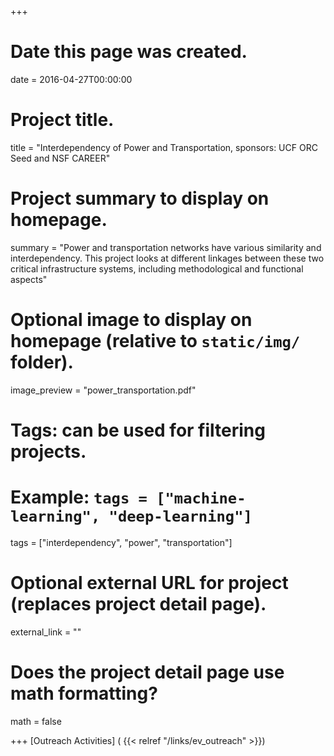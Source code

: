 +++
# Date this page was created.
date = 2016-04-27T00:00:00

# Project title.
title = "Interdependency of Power and Transportation, sponsors: UCF ORC Seed and NSF CAREER"

# Project summary to display on homepage.
summary = "Power and transportation networks have various similarity and interdependency. This project looks at different linkages between these two critical infrastructure systems, including methodological and functional aspects"

# Optional image to display on homepage (relative to `static/img/` folder).
image_preview = "power_transportation.pdf"

# Tags: can be used for filtering projects.
# Example: `tags = ["machine-learning", "deep-learning"]`
tags = ["interdependency", "power", "transportation"]

# Optional external URL for project (replaces project detail page).
external_link = ""

# Does the project detail page use math formatting?
math = false

+++
[Outreach Activities] ( {{< relref "/links/ev_outreach" >}})
